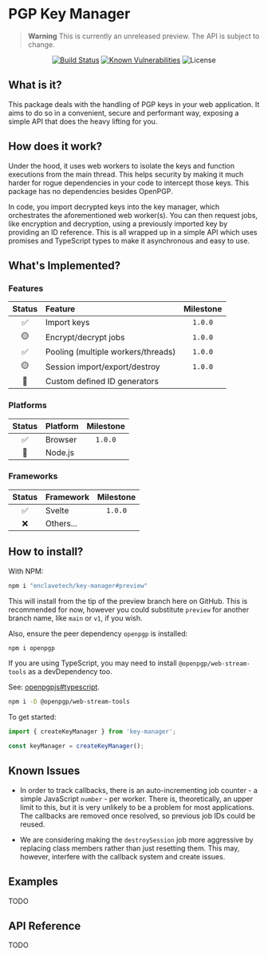 # PGP Key Manager

> **Warning**
> This is currently an unreleased preview. The API is subject to change.

<div align=center>

[![Build Status](https://github.com/enclavetech/key-manager/actions/workflows/build.yml/badge.svg)](https://github.com/enclavetech/key-manager/actions/workflows/build.yml) [![Known Vulnerabilities](https://snyk.io/test/github/enclavetech/key-manager/badge.svg)](https://snyk.io/test/github/enclavetech/key-manager) ![License](https://img.shields.io/github/license/enclavetech/key-manager) <!-- ![Lines of code](https://img.shields.io/tokei/lines/github/enclavetech/key-manager) -->

</div>

## What is it?

This package deals with the handling of PGP keys in your web application. It aims to do so in a convenient, secure and performant way, exposing a simple API that does the heavy lifting for you.

## How does it work?

Under the hood, it uses web workers to isolate the keys and function executions from the main thread. This helps security by making it much harder for rogue dependencies in your code to intercept those keys. This package has no dependencies besides OpenPGP.

In code, you import decrypted keys into the key manager, which orchestrates the aforementioned web worker(s). You can then request jobs, like encryption and decryption, using a previously imported key by providing an ID reference. This is all wrapped up in a simple API which uses promises and TypeScript types to make it asynchronous and easy to use.

## What's Implemented?

### Features

|       Status       | Feature                            | Milestone |
| :----------------: | :--------------------------------- | :-------: |
| :white_check_mark: | Import keys                        |  `1.0.0`  |
|  :yellow_circle:   | Encrypt/decrypt jobs               |  `1.0.0`  |
| :white_check_mark: | Pooling (multiple workers/threads) |  `1.0.0`  |
|  :yellow_circle:   | Session import/export/destroy      |  `1.0.0`  |
|   :construction:   | Custom defined ID generators       |           |

### Platforms

|       Status       | Platform | Milestone |
| :----------------: | :------- | :-------: |
| :white_check_mark: | Browser  |  `1.0.0`  |
|   :construction:   | Node.js  |           |

### Frameworks

|       Status       | Framework | Milestone |
| :----------------: | :-------- | :-------: |
| :white_check_mark: | Svelte    |  `1.0.0`  |
|        :x:         | Others... |           |

## How to install?

With NPM:

```sh
npm i "enclavetech/key-manager#preview"
```

This will install from the tip of the preview branch here on GitHub. This is recommended for now, however you could substitute `preview` for another branch name, like `main` or `v1`, if you wish.

Also, ensure the peer dependency `openpgp` is installed:

```sh
npm i openpgp
```

If you are using TypeScript, you may need to install `@openpgp/web-stream-tools` as a devDependency too.

See: [openpgpjs#typescript](https://github.com/openpgpjs/openpgpjs#typescript).

```sh
npm i -D @openpgp/web-stream-tools
```

To get started:

```js
import { createKeyManager } from 'key-manager';

const keyManager = createKeyManager();
```

## Known Issues

- In order to track callbacks, there is an auto-incrementing job counter - a simple JavaScript `number` - per worker. There is, theoretically, an upper limit to this, but it is very unlikely to be a problem for most applications. The callbacks are removed once resolved, so previous job IDs could be reused.

- We are considering making the `destroySession` job more aggressive by replacing class members rather than just resetting them. This may, however, interfere with the callback system and create issues.

## Examples

TODO

## API Reference

TODO
